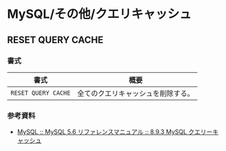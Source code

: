 # MySQL/その他/クエリキャッシュ

## RESET QUERY CACHE

### 書式

| 書式                | 概要                               |
| ------------------- | ---------------------------------- |
| `RESET QUERY CACHE` | 全てのクエリキャッシュを削除する。 |

### 参考資料

- [MySQL :: MySQL 5.6 リファレンスマニュアル :: 8.9.3 MySQL クエリーキャッシュ](https://dev.mysql.com/doc/refman/5.6/ja/query-cache.html)
